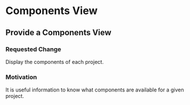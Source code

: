 # Components View

## Provide a Components View

### Requested Change

Display the components of each project.

### Motivation

It is useful information to know what components are available for a given project.
